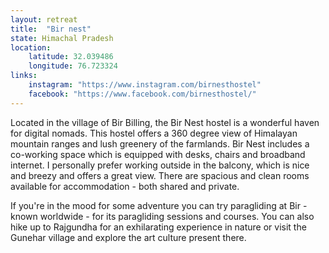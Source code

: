 ```yaml
--- 
layout: retreat
title:  "Bir nest"
state: Himachal Pradesh
location: 
    latitude: 32.039486
    longitude: 76.723324
links:
    instagram: "https://www.instagram.com/birnesthostel"
    facebook: "https://www.facebook.com/birnesthostel/"
---
```



Located in the village of Bir Billing, the Bir Nest hostel is a wonderful haven for digital nomads. This hostel offers a 360 degree view of Himalayan mountain ranges and lush greenery of the farmlands. Bir Nest includes a co-working space which is equipped with desks, chairs and broadband internet. I personally prefer working outside in the balcony, which is nice and breezy and offers a great view. There are spacious and clean rooms available for accommodation - both shared and private.

If you're in the mood for some adventure you can try paragliding at Bir - known worldwide - for its paragliding sessions and courses. You can also hike up to Rajgundha for an exhilarating experience in nature or visit the Gunehar village and explore the art culture present there.